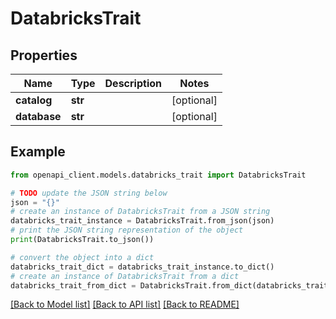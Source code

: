 # DatabricksTrait


## Properties

Name | Type | Description | Notes
------------ | ------------- | ------------- | -------------
**catalog** | **str** |  | [optional] 
**database** | **str** |  | [optional] 

## Example

```python
from openapi_client.models.databricks_trait import DatabricksTrait

# TODO update the JSON string below
json = "{}"
# create an instance of DatabricksTrait from a JSON string
databricks_trait_instance = DatabricksTrait.from_json(json)
# print the JSON string representation of the object
print(DatabricksTrait.to_json())

# convert the object into a dict
databricks_trait_dict = databricks_trait_instance.to_dict()
# create an instance of DatabricksTrait from a dict
databricks_trait_from_dict = DatabricksTrait.from_dict(databricks_trait_dict)
```
[[Back to Model list]](../README.md#documentation-for-models) [[Back to API list]](../README.md#documentation-for-api-endpoints) [[Back to README]](../README.md)


